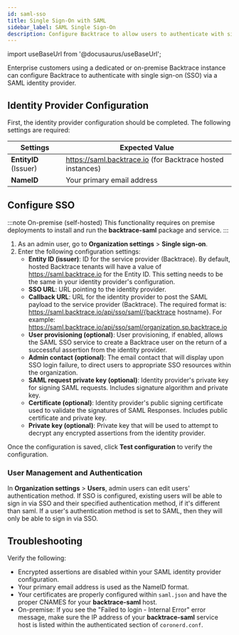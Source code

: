 ```yaml
---
id: saml-sso
title: Single Sign-On with SAML
sidebar_label: SAML Single Sign-On
description: Configure Backtrace to allow users to authenticate with single sign-on (SSO) via a SAML identity provider.
---
```


import useBaseUrl from '@docusaurus/useBaseUrl';

Enterprise customers using a dedicated or on-premise Backtrace instance can configure Backtrace to authenticate with single sign-on (SSO) via a SAML  identity provider.

## Identity Provider Configuration

First, the identity provider configuration should be completed. The following settings are required:

| Settings | Expected Value |
| ---------- | -------------- |
| **EntityID** (Issuer) | https://saml.backtrace.io (for Backtrace hosted instances)| 
| **NameID**    | Your primary email address|

## Configure SSO

:::note On-premise (self-hosted)
This functionality requires on premise deployments to install and run the **backtrace-saml** package and service.
:::

1. As an admin user, go to **Organization settings** > **Single sign-on**.
1. Enter the following configuration settings:
    - **Entity ID (issuer)**: ID for the service provider (Backtrace). By default, hosted Backtrace tenants will have a value of https://saml.backtrace.io for the Entity ID. This setting needs to be the same in your identity provider's configuration.
    - **SSO URL**: URL pointing to the identity provider.
    - **Callback URL**: URL for the identity provider to post the SAML payload to the service provider (Backtrace). The required format is: https://saml.backtrace.io/api/sso/saml/{backtrace hostname}. For example: https://saml.backtrace.io/api/sso/saml/organization.sp.backtrace.io
    - **User provisioning (optional)**: User provisioning, if enabled, allows the SAML SSO service to create a Backtrace user on the return of a successful assertion from the identity provider.
    - **Admin contact (optional)**: The email contact that will display upon SSO login failure, to direct users to appropriate SSO resources within the organization.
    - **SAML request private key (optional)**: Identity provider's private key for signing SAML requests. Includes signature algorithm and private key.
    - **Certificate (optional)**: Identity provider's public signing certificate used to validate the signatures of SAML Responses. Includes public certificate and private key.
    - **Private key (optional)**: Private key that will be used to attempt to decrypt any encrypted assertions from the identity provider.

Once the configuration is saved, click **Test configuration** to verify the configuration.

### User Management and Authentication

In **Organization settings** > **Users**, admin users can edit users' authentication method. If SSO is configured, existing users will be able to sign in via SSO and their specified authentication method, if it's different than saml. If a user's authentication method is set to SAML, then they will only be able to sign in via SSO.

## Troubleshooting

Verify the following: 
- Encrypted assertions are disabled within your SAML identity provider configuration.
- Your primary email address is used as the NameID format.
- Your certificates are properly configured within `saml.json` and have the proper CNAMES for your **backtrace-saml** host.
- On-premise: If you see the "Failed to login - Internal Error" error message, make sure the IP address of your **backtrace-saml** service host is listed within the authenticated section of `coronerd.conf`. 